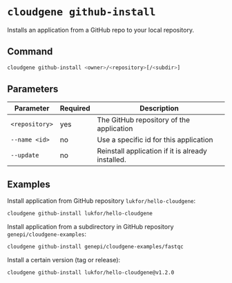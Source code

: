 # `cloudgene github-install`

Installs an application from a GitHub repo to your local repository.

## Command

```bash
cloudgene github-install <owner>/<repository>[/<subdir>]
```
## Parameters

| Parameter | Required | Description |
| --- | --- | --- |
| `<repository>` | yes | The GitHub repository of the application |
| `--name <id>` | no | Use a specific id for this application |
| `--update` | no | Reinstall application if it is already installed.  |

## Examples

Install application from GitHub repository `lukfor/hello-cloudgene`:

```bash
cloudgene github-install lukfor/hello-cloudgene
```

Install application from a subdirectory in GitHub repository `genepi/cloudgene-examples`:

```bash
cloudgene github-install genepi/cloudgene-examples/fastqc
```

Install a certain version (tag or release):

```bash
cloudgene github-install lukfor/hello-cloudgene@v1.2.0
```

